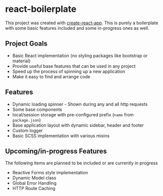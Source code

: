 # react-boilerplate

This project was created with [create-react-app](https://create-react-app.dev). This is purely a boilerplate with some basic features included and some in-progress ones as well.

## Project Goals

* Basic React implementation (no styling packages like bootstrap or material)
* Provide useful base features that can be used in any project
* Speed up the process of spinning up a new application
* Make it easy to find and arrange code

## Features

* Dynamic loading spinner - Shown during any and all http requests
* Some base components
* local/session storage with pre-configured prefix (`name` from `package.json`)
* Base application layout with dynamic sidebar, header and footer
* Custom logger
* Basic SCSS implementation with various mixins

## Upcoming/in-progress Features

The following items are planned to be included or are currently in progress

* Reactive Forms style implementation
* Dynamic Model class
* Global Error Handling
* HTTP Route Caching
